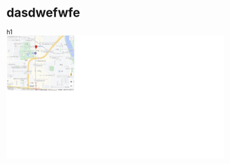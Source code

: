 <h1>dasdwefwfe</h1>h1
<img src="https://github.com/ojokun/Homepage/blob/main/%E6%96%B0%E3%81%97%E3%81%84%E3%83%93%E3%83%83%E3%83%88%E3%83%9E%E3%83%83%E3%83%97%20%E3%82%A4%E3%83%A1%E3%83%BC%E3%82%B8%20(2).jpg" alt="海の写真" title="空と海">
